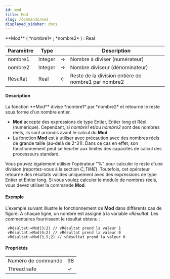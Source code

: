 ```yaml
---
id: mod
title: Mod
slug: /commands/mod
displayed_sidebar: docs
---
```


<!--REF #_command_.Mod.Syntax-->**Mod** ( *nombre1* ; *nombre2* ) : Real<!-- END REF-->
<!--REF #_command_.Mod.Params-->
| Paramètre | Type |  | Description |
| --- | --- | --- | --- |
| nombre1 | Integer | &#8594;  | Nombre à diviser (numérateur) |
| nombre2 | Integer | &#8594;  | Nombre diviseur (dénominateur) |
| Résultat | Real | &#8592; | Reste de la division entière de nombre1 par nombre2 |

<!-- END REF-->

#### Description 

<!--REF #_command_.Mod.Summary-->La fonction **Mod** divise *nombre1* par *nombre2* et retourne le reste sous forme d'un nombre entier.<!-- END REF-->
* **Mod** accepte des expressions de type Entier, Entier long et Réel (numérique). Cependant, si *nombre1* et/ou *nombre2* sont des nombres réels, ils sont arrondis avant le calcul du **Mod**.
* La fonction **Mod** est à utiliser avec précaution avec des nombres réels de grande taille (au-delà de 2^31). Dans ce cas en effet, son fonctionnement peut se heurter aux limites des capacités de calcul des processeurs standard.

Vous pouvez également utiliser l'opérateur "%" pour calculer le reste d'une division (reportez-vous à la section *C\_TIME*). Toutefois, cet opérateur retourne des résultats valides uniquement avec des expressions de type Entier et Entier long. Si vous voulez calculer le modulo de nombres réels, vous devez utiliser la commande **Mod**. 

#### Exemple 

L'exemple suivant illustre le fonctionnement de **Mod** dans différents cas de figure. A chaque ligne, un nombre est assigné à la variable *vRésultat*. Les commentaires fournissent le résultat obtenu :

```4d
 vRésultat:=Mod(3;2) // vRésultat prend la valeur 1
 vRésultat:=Mod(4;2) // vRésultat prend la valeur 0
 vRésultat:=Mod(3,5;2) // vRésultat prend la valeur 0
```


#### Propriétés

|  |  |
| --- | --- |
| Numéro de commande | 98 |
| Thread safe | &check; |


